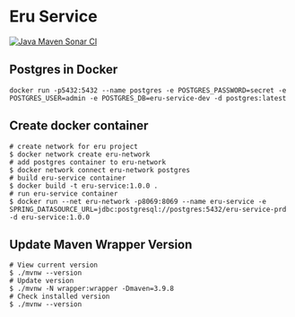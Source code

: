 # Eru Service

[![Java Maven Sonar CI](https://github.com/onurbcd/eruservice/actions/workflows/build.yml/badge.svg?branch=main)](https://github.com/onurbcd/eruservice/actions/workflows/build.yml)

## Postgres in Docker

```
docker run -p5432:5432 --name postgres -e POSTGRES_PASSWORD=secret -e POSTGRES_USER=admin -e POSTGRES_DB=eru-service-dev -d postgres:latest
```

## Create docker container

```shell
# create network for eru project
$ docker network create eru-network
# add postgres container to eru-network
$ docker network connect eru-network postgres
# build eru-service container
$ docker build -t eru-service:1.0.0 .
# run eru-service container
$ docker run --net eru-network -p8069:8069 --name eru-service -e SPRING_DATASOURCE_URL=jdbc:postgresql://postgres:5432/eru-service-prd -d eru-service:1.0.0
```

## Update Maven Wrapper Version

```shell
# View current version
$ ./mvnw --version
# Update version
$ ./mvnw -N wrapper:wrapper -Dmaven=3.9.8
# Check installed version
$ ./mvnw --version
```
